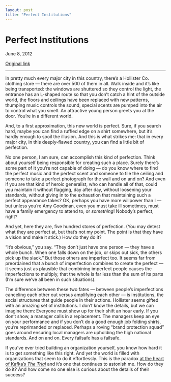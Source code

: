 ```yaml
---
layout: post
title: "Perfect Institutions"
---
```

Perfect Institutions
====================

June 8, 2012

[Original link](http://www.aaronsw.com/weblog/perfectinstitutions)

* * * * *

In pretty much every major city in this country, there’s a Hollister Co.
clothing store — there are over 500 of them in all. Walk inside and it’s
like being transported: the windows are shuttered so they control the
light, the entrance has an L-shaped route so that you don’t catch a hint
of the outside world, the floors and ceilings have been replaced with
new patterns, thumping music controls the sound, special scents are
pumped into the air to control what you smell. An attractive young
person greets you at the door. You’re in a different world.

And, to a first approximation, this new world is perfect. Sure, if you
search hard, maybe you can find a ruffled edge on a shirt somewhere, but
it’s hardly enough to spoil the illusion. And this is what strikes me:
that in every major city, in this deeply-flawed country, you can find a
little bit of perfection.

No one person, I am sure, can accomplish this kind of perfection. Think
about yourself being responsible for creating such a place. Surely
there’s some part of it you’re not capable of doing — do you know where
to find the perfect music and the perfect scent and someone to tile the
ceiling and someone to take a perfect photograph for the wall and on and
on? And even if you are that kind of heroic generalist, who can handle
all of that, could you maintain it without flagging, day after day,
without loosening your standards, without giving in to the exhaustion
that maintaining such a perfect appearance takes? OK, perhaps you have
more willpower than I — but unless you’re Amy Goodman, even you must
take ill sometimes, must have a family emergency to attend to, or
*something*! Nobody’s perfect, right?

And yet, here they are, five hundred stores of perfection. (You may
detest what they are perfect at, but that’s not my point. The point is
that they have a vision and make it stick.) How do they do it?

“It’s obvious,” you say. “They don’t just have one person — they have a
whole bunch. When one falls down on the job, or skips out sick, the
others pick up the slack.” But those others are imperfect too. It seems
far from preordained that a bunch of imperfection combines to create the
perfect — it seems just as plausible that combining imperfect people
causes the imperfections to multiply, that the whole is far less than
the sum of its parts (I’m sure we’ve all been in such situations).

The difference between these two fates — between people’s imperfections
canceling each other out versus amplifying each other — is institutions,
the social structures that guide people in their actions. Hollister
seems gifted with an amazing set of institutions. I don’t know the
details, but we can imagine them: Everyone must show up for their shift
an hour early. If you don’t show, a manager calls in a replacement. The
managers keep an eye on your performance and if you don’t do a good
enough job folding shirts, you’re reprimanded or replaced. Perhaps a
roving “brand protection squad” goes around ensuring local managers are
upholding the high national standards. And on and on. Every failsafe has
a failsafe.

If you’ve ever tried building an organization yourself, you know how
hard it is to get something like this right. And yet the world is filled
with organizations that seem to do it effortlessly. This is the paradox
[at the heart of Kafka’s *The
Trial*](http://www.aaronsw.com/weblog/books2011) and it’s one that
continues to astonish me. How do they do it? And how come no one else is
curious about the details of their success?
